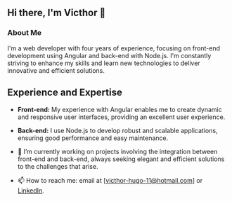## Hi there, I'm Victhor 👋
### About Me

I'm a web developer with four years of experience, focusing on front-end development using Angular and back-end with Node.js. I'm constantly striving to enhance my skills and learn new technologies to deliver innovative and efficient solutions.

## Experience and Expertise

- **Front-end:** My experience with Angular enables me to create dynamic and responsive user interfaces, providing an excellent user experience.

- **Back-end:** I use Node.js to develop robust and scalable applications, ensuring good performance and easy maintenance.

- 🔭 I’m currently working on projects involving the integration between front-end and back-end, always seeking elegant and efficient solutions to the challenges that arise.
- 📫 How to reach me: email at [victhor-hugo-11@hotmail.com] or [LinkedIn](www.linkedin.com/in/victhor-hugo).

<!--
**victhorplus/victhorplus** is a ✨ _special_ ✨ repository because its `README.md` (this file) appears on your GitHub profile.

Here are some ideas to get you started:

- 🔭 I’m currently working on ...
- 🌱 I’m currently learning ...
- 👯 I’m looking to collaborate on ...
- 🤔 I’m looking for help with ...
- 💬 Ask me about ...
- 📫 How to reach me: ...
- 😄 Pronouns: ...
- ⚡ Fun fact: ...
-->
